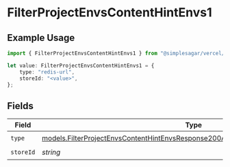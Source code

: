 # FilterProjectEnvsContentHintEnvs1

## Example Usage

```typescript
import { FilterProjectEnvsContentHintEnvs1 } from "@simplesagar/vercel/models/filterprojectenvsop.js";

let value: FilterProjectEnvsContentHintEnvs1 = {
    type: "redis-url",
    storeId: "<value>",
};
```

## Fields

| Field                                                                                                                                                                          | Type                                                                                                                                                                           | Required                                                                                                                                                                       | Description                                                                                                                                                                    |
| ------------------------------------------------------------------------------------------------------------------------------------------------------------------------------ | ------------------------------------------------------------------------------------------------------------------------------------------------------------------------------ | ------------------------------------------------------------------------------------------------------------------------------------------------------------------------------ | ------------------------------------------------------------------------------------------------------------------------------------------------------------------------------ |
| `type`                                                                                                                                                                         | [models.FilterProjectEnvsContentHintEnvsResponse200ApplicationJSONResponseBody2Type](../models/filterprojectenvscontenthintenvsresponse200applicationjsonresponsebody2type.md) | :heavy_check_mark:                                                                                                                                                             | N/A                                                                                                                                                                            |
| `storeId`                                                                                                                                                                      | *string*                                                                                                                                                                       | :heavy_check_mark:                                                                                                                                                             | N/A                                                                                                                                                                            |